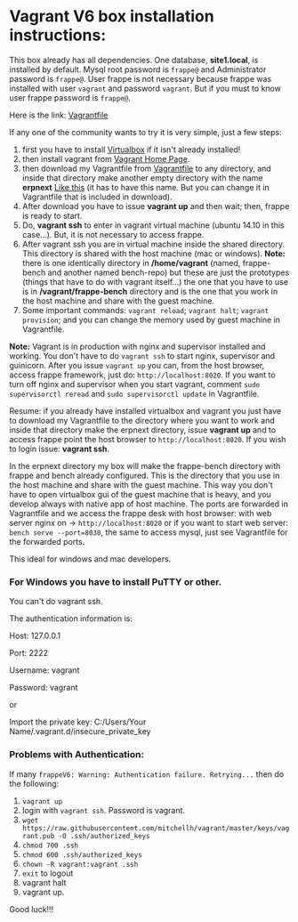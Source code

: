 # Vagrant V6 box installation instructions:
This box already has all dependencies. One database, **site1.local**, is installed by default. Mysql root password is `frappe@` and Administrator password is `frappe@`. User frappe is not necessary because frappe was installed with user `vagrant` and password `vagrant`. But if you must to know user frappe password is `frappe@`. 

Here is the link: [Vagrantfile](https://meocloud.pt/link/60770b07-eab8-4601-91c5-aee9d9ade3af/Vagrantfile/)

If any one of the community wants to try it is very simple, just a few steps:

1. first you have to install [Virtualbox](https://www.virtualbox.org) if it isn't already installed!
2. then install vagrant from [Vagrant Home Page](https://www.vagrantup.com).
3. then download my Vagrantfile from [Vagrantfile](https://meocloud.pt/link/60770b07-eab8-4601-91c5-aee9d9ade3af/Vagrantfile/) to any directory, and inside that directory make another empty directory with the name **erpnext** [Like this](https://meocloud.pt/link/a20b19b2-50d3-46c1-9b6d-976869e0185c/erpnext_dir.png/) (it has to have this name. But you can change it in Vagrantfile that is included in download).
4. After download you have to issue **vagrant up** and then wait; then, frappe is ready to start.
5. Do, **vagrant ssh** to enter in vagrant virtual machine (ubuntu 14.10 in this case...). But, it is not necessary to access frappe.
6. After vagrant ssh you are in virtual machine inside the shared directory. This directory is shared with the host machine (mac or windows). **Note:** there is one identically directory in **/home/vagrant** (named, frappe-bench and another named bench-repo) but these are just the prototypes (things that have to do with vagrant itself...) the one that you have to use is in **/vagrant/frappe-bench** directory and is the one that you work in the host machine and share with the guest machine.
8. Some important commands: `vagrant reload`; `vagrant halt`; `vagrant provision`; and you can change the memory used by guest machine in Vagrantfile.

**Note:** Vagrant is in production with nginx and supervisor installed and working. You don't have to do `vagrant ssh` to start nginx, supervisor and guinicorn. After you issue `vagrant up` you can, from the host browser, access frappe framework, just do: `http://localhost:8020`.
If you want to turn off nginx and supervisor when you start vagrant, comment `sudo supervisorctl reread` and `sudo supervisorctl update` in Vagrantfile.

Resume: if you already have installed virtualbox and vagrant you just have to download my Vagrantfile to the directory where you want to work and inside that directory make the erpnext directory, issue **vagrant up** and to access frappe point the host browser to `http://localhost:8020`. If you wish to login issue: **vagrant ssh**.

In the erpnext directory my box will make the frappe-bench directory with frappe and bench already configured. This is the directory that you use in the host machine and share with the guest machine. This way you don't have to open virtualbox gui of the guest machine that is heavy, and you develop always with native app of host machine. The ports are forwarded in Vagrantfile and we access the frappe desk with host browser: with web server nginx on -> `http://localhost:8020` or if you want to start web server: `bench serve --port=8030`, the same to access mysql, just see Vagrantfile for the forwarded ports.

This ideal for windows and mac developers.

### For Windows you have to install PuTTY or other.
You can't do vagrant ssh. 

The authentication information is:

Host: 127.0.0.1

Port: 2222

Username: vagrant

Password: vagrant

or

Import the private key: C:/Users/Your Name/.vagrant.d/insecure_private_key

### Problems with Authentication:
If many `frappeV6: Warning: Authentication failure. Retrying...` then do the following:

1. `vagrant up`
2. login with `vagrant ssh`. Password is vagrant.
3. `wget https://raw.githubusercontent.com/mitchellh/vagrant/master/keys/vagrant.pub -O .ssh/authorized_keys`
4. `chmod 700 .ssh`
5. `chmod 600 .ssh/authorized_keys`
6. `chown -R vagrant:vagrant .ssh`
7. `exit` to logout
8. vagrant halt
9. vagrant up.
 
 
Good luck!!!